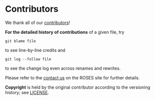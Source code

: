 # Contributors

We thank all of our [contributors](https://github.com/ESHackathon/roses-pdf-generator/graphs/contributors)!

**For the detailed history of contributions** of a given file, try

    git blame file

to see line-by-line credits and

    git log --follow file

to see the change log even across renames and rewrites.

Please refer to the [contact us](https://www.roses-reporting.com/contact-us) on the ROSES site for further details.

**Copyright** is held by the original contributor according to the versioning history; see [LICENSE](https://github.com/ESHackathon/roses-pdf-generator/blob/master/LICENSE).
